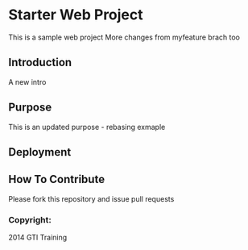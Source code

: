# Starter Web Project

This is a sample web project
More changes from myfeature brach too

## Introduction

A new intro

## Purpose
This is an updated purpose - rebasing exmaple

## Deployment

## How To Contribute
Please fork this repository and issue pull requests

### Copyright:
2014 GTI Training
